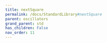 ```yaml
---
title: nextSquare
permalink: /docs/StandardLibrary#nextSquare
parent: oscillators
grand_parent: std
has_children: False
nav_order: 11
---
```

